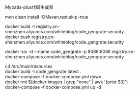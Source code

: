 Mybatis-plus代码生成器

mvn clean install  -DMaven.test.skip=true

docker build -t  registry.cn-shenzhen.aliyuncs.com/whiteblog/code_gengrate:security .  
docker push  registry.cn-shenzhen.aliyuncs.com/whiteblog/code_gengrate:security 

docker run -d --name code_gengrate -p 8086:8086 registry.cn-shenzhen.aliyuncs.com/whiteblog/code_gengrate:security 

cd /src/main/resources  
docker build -t code_gengrate:latest .  
docker-compose -f docker-compose.yml down  
docker rmi $(docker images | grep "none" | awk '{print $3}')  
docker-compose -f docker-compose.yml up -d  
